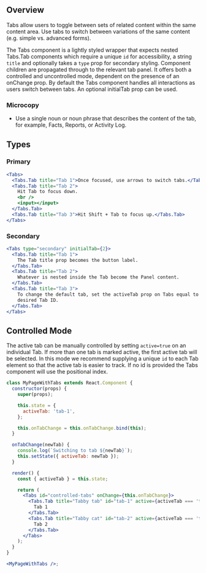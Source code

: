 ## Overview

Tabs allow users to toggle between sets of related content within the same content area. Use tabs to switch between variations of the same content (e.g. simple vs. advanced forms).

The Tabs component is a lightly styled wrapper that expects nested Tabs.Tab components which require a unique `id` for accessibility, a string `title` and optionally takes a `type` prop for secondary styling. Component children are propagated through to the relevant tab panel. It offers both a controlled and uncontrolled mode, dependent on the presence of an onChange prop. By default the Tabs component handles all interactions as users switch between tabs. An optional initialTab prop can be used.

### Microcopy

* Use a single noun or noun phrase that describes the content of the tab, for example, Facts, Reports, or Activity Log.

## Types

### Primary

```jsx
<Tabs>
  <Tabs.Tab title="Tab 1">Once focused, use arrows to switch tabs.</Tabs.Tab>
  <Tabs.Tab title="Tab 2">
    Hit Tab to focus down.
    <br />
    <input></input>
  </Tabs.Tab>
  <Tabs.Tab title="Tab 3">Hit Shift + Tab to focus up.</Tabs.Tab>
</Tabs>
```

### Secondary

```jsx
<Tabs type="secondary" initialTab={2}>
  <Tabs.Tab title="Tab 1">
    The Tab title prop becomes the button label.
  </Tabs.Tab>
  <Tabs.Tab title="Tab 2">
    Whatever is nested inside the Tab become the Panel content.
  </Tabs.Tab>
  <Tabs.Tab title="Tab 3">
    To change the default tab, set the activeTab prop on Tabs equal to the
    desired Tab ID.
  </Tabs.Tab>
</Tabs>
```

## Controlled Mode

The active tab can be manually controlled by setting `active=true` on an individual Tab. If more than one tab is marked active, the first active tab will be selected. In this mode we recommend supplying a unique `id` to each Tab element so that the active tab is easier to track. If no id is provided the Tabs component will use the positional index.

```jsx
class MyPageWithTabs extends React.Component {
  constructor(props) {
    super(props);

    this.state = {
      activeTab: 'tab-1',
    };

    this.onTabChange = this.onTabChange.bind(this);
  }

  onTabChange(newTab) {
    console.log(`Switching to tab ${newTab}`);
    this.setState({ activeTab: newTab });
  }

  render() {
    const { activeTab } = this.state;

    return (
      <Tabs id="controlled-tabs" onChange={this.onTabChange}>
        <Tabs.Tab title="Tabby tab" id="tab-1" active={activeTab === 'tab-1'}>
          Tab 1
        </Tabs.Tab>
        <Tabs.Tab title="Tabby cat" id="tab-2" active={activeTab === 'tab-2'}>
          Tab 2
        </Tabs.Tab>
      </Tabs>
    );
  }
}

<MyPageWithTabs />;
```
